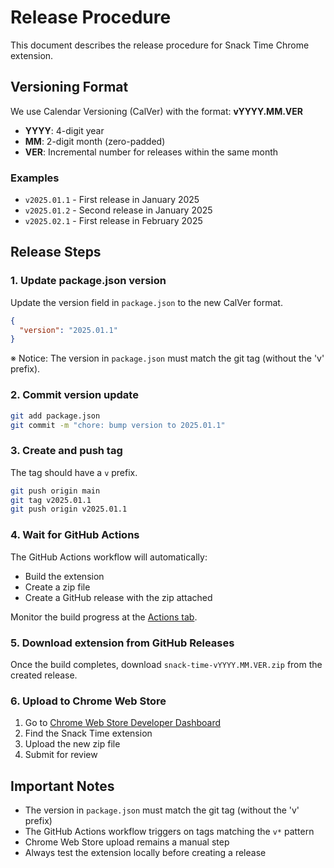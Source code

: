 # Release Procedure

This document describes the release procedure for Snack Time Chrome extension.

## Versioning Format

We use Calendar Versioning (CalVer) with the format: **vYYYY.MM.VER**

- **YYYY**: 4-digit year
- **MM**: 2-digit month (zero-padded)
- **VER**: Incremental number for releases within the same month

### Examples

- `v2025.01.1` - First release in January 2025
- `v2025.01.2` - Second release in January 2025
- `v2025.02.1` - First release in February 2025

## Release Steps

### 1. Update package.json version

Update the version field in `package.json` to the new CalVer format.

```json
{
  "version": "2025.01.1"
}
```

※ Notice: The version in `package.json` must match the git tag (without the 'v' prefix).

### 2. Commit version update

```bash
git add package.json
git commit -m "chore: bump version to 2025.01.1"
```

### 3. Create and push tag

The tag should have a `v` prefix.

```bash
git push origin main
git tag v2025.01.1
git push origin v2025.01.1
```

### 4. Wait for GitHub Actions

The GitHub Actions workflow will automatically:

- Build the extension
- Create a zip file
- Create a GitHub release with the zip attached

Monitor the build progress at the [Actions tab](../../actions).

### 5. Download extension from GitHub Releases

Once the build completes, download `snack-time-vYYYY.MM.VER.zip` from the created release.

### 6. Upload to Chrome Web Store

1. Go to [Chrome Web Store Developer Dashboard](https://chrome.google.com/webstore/developer/dashboard)
2. Find the Snack Time extension
3. Upload the new zip file
4. Submit for review

## Important Notes

- The version in `package.json` must match the git tag (without the 'v' prefix)
- The GitHub Actions workflow triggers on tags matching the `v*` pattern
- Chrome Web Store upload remains a manual step
- Always test the extension locally before creating a release
